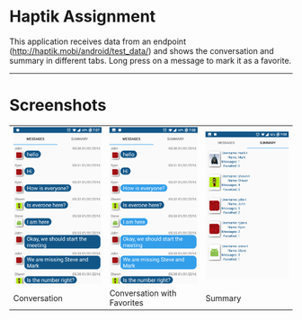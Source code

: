 Haptik Assignment
=================
This application receives data from an endpoint (http://haptik.mobi/android/test_data/) and shows the conversation and summary in different tabs.
Long press on a message to mark it as a favorite.

___________
Screenshots
===========
<table>
<tr>
<td>
<img src="https://raw.githubusercontent.com/jatin3893/HaptikAssignment/master/Screenshots/Conversation.png" width=200 alt="Conversation">
</td>
<td><img src="https://raw.githubusercontent.com/jatin3893/HaptikAssignment/master/Screenshots/Conversation_Favorited.png" width=200 alt="Favorited Conversations">
</td>
<td>
<img src="https://raw.githubusercontent.com/jatin3893/HaptikAssignment/master/Screenshots/Summary.png" width=200 alt="Summary">
</td>
</tr>
<tr>
<td>Conversation</td>
<td>Conversation with Favorites</td>
<td>Summary</td>
</tr>
</table>
